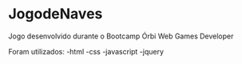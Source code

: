 # JogodeNaves

Jogo desenvolvido durante o Bootcamp Órbi Web Games Developer

Foram utilizados:
  -html
  -css
  -javascript
  -jquery
